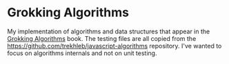 # Grokking Algorithms

My implementation of algorithms and data structures that appear in the [Grokking Algorithms](https://www.goodreads.com/book/show/22847284-grokking-algorithms-an-illustrated-guide-for-programmers-and-other-curio) book. The testing files are all copied from the https://github.com/trekhleb/javascript-algorithms repository. I've wanted to focus on algorithms internals and not on unit testing.
